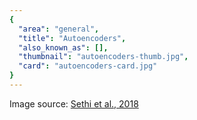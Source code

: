 ```yaml
---
{
  "area": "general",
  "title": "Autoencoders",
  "also_known_as": [],
  "thumbnail": "autoencoders-thumb.jpg",
  "card": "autoencoders-card.jpg"
}
---
```

Image source: [Sethi et al., 2018](https://arxiv.org/pdf/1803.07386.pdf)
